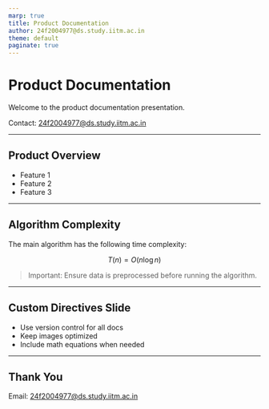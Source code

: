 ```yaml
---
marp: true
title: Product Documentation
author: 24f2004977@ds.study.iitm.ac.in
theme: default
paginate: true
---
```


<!-- _style: |
section {
  font-family: 'Arial', sans-serif;
  background-color: #f0f4f8;
}
h1 {
  color: #1a73e8;
}
h2 {
  color: #e91e63;
}
-->  

# Product Documentation

Welcome to the product documentation presentation.

Contact: 24f2004977@ds.study.iitm.ac.in

---

<!-- _backgroundImage: images/product-bg.png -->

## Product Overview

- Feature 1
- Feature 2
- Feature 3

<!-- _notes: Highlight key product features for stakeholders -->

---

## Algorithm Complexity

The main algorithm has the following time complexity:

$$
T(n) = O(n \log n)
$$

<!-- _color: red -->
> Important: Ensure data is preprocessed before running the algorithm.

---

## Custom Directives Slide

<!-- _header: **Documentation Header** -->
<!-- _footer: Page footer example -->

- Use version control for all docs
- Keep images optimized
- Include math equations when needed

---

## Thank You

Email: 24f2004977@ds.study.iitm.ac.in

<!-- _notes: Conclude the presentation and open for questions -->
